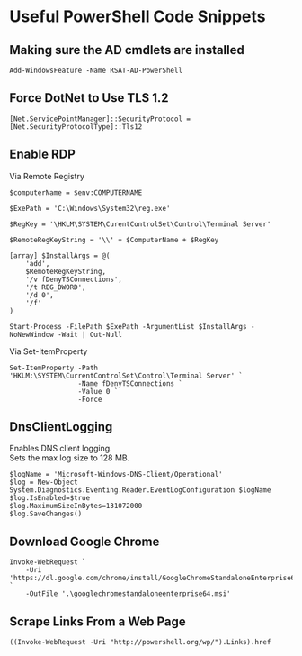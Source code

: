# Useful PowerShell Code Snippets  
## Making sure the AD cmdlets are installed  
```
Add-WindowsFeature -Name RSAT-AD-PowerShell
```
## Force DotNet to Use TLS 1.2  
```
[Net.ServicePointManager]::SecurityProtocol = [Net.SecurityProtocolType]::Tls12
```
## Enable RDP  
Via Remote Registry  
```
$computerName = $env:COMPUTERNAME

$ExePath = 'C:\Windows\System32\reg.exe'

$RegKey = '\HKLM\SYSTEM\CurentControlSet\Control\Terminal Server'

$RemoteRegKeyString = '\\' + $ComputerName + $RegKey

[array] $InstallArgs = @(
	'add',
	$RemoteRegKeyString,
	'/v fDenyTSConnections',
	'/t REG_DWORD',
	'/d 0',
	'/f'
)

Start-Process -FilePath $ExePath -ArgumentList $InstallArgs -NoNewWindow -Wait | Out-Null
```
Via Set-ItemProperty  
```
Set-ItemProperty -Path 'HKLM:\SYSTEM\CurrentControlSet\Control\Terminal Server' `
				 -Name fDenyTSConnections `
				 -Value 0 `
				 -Force
```
## DnsClientLogging  
Enables DNS client logging.  
Sets the max log size to 128 MB.  
```
$logName = 'Microsoft-Windows-DNS-Client/Operational'
$log = New-Object System.Diagnostics.Eventing.Reader.EventLogConfiguration $logName
$log.IsEnabled=$true
$log.MaximumSizeInBytes=131072000
$log.SaveChanges()
```
## Download Google Chrome  
```
Invoke-WebRequest `
	-Uri 'https://dl.google.com/chrome/install/GoogleChromeStandaloneEnterprise64.msi' `
	-OutFile '.\googlechromestandaloneenterprise64.msi'
```
## Scrape Links From a Web Page  
```
((Invoke-WebRequest -Uri "http://powershell.org/wp/").Links).href
```
